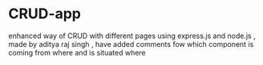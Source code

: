 # CRUD-app
enhanced way of CRUD with different pages using express.js and node.js , made by aditya raj singh , have added comments fow which component is coming from where and is situated where
